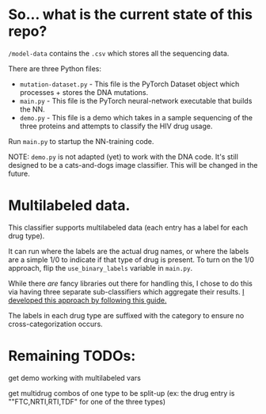 # So... what is the current state of this repo?

`/model-data` contains the `.csv` which stores all the sequencing data.

There are three Python files:
- `mutation-dataset.py` - This file is the PyTorch Dataset object which processes + stores the DNA mutations.
- `main.py` - This file is the PyTorch neural-network executable that builds the NN.
- `demo.py` - This file is a demo which takes in a sample sequencing of the three proteins and attempts to classify the HIV drug usage.

Run `main.py` to startup the NN-training code.

NOTE:  `demo.py` is not adapted (yet) to work with the DNA code.  It's still designed to be a cats-and-dogs image classifier.  This will be changed in the future.

# Multilabeled data.

This classifier supports multilabeled data (each entry has a label for each drug type).

It can run where the labels are the actual drug names, or where the labels are a simple 1/0 to indicate if that type of 
drug is present.  To turn on the 1/0 approach, flip the `use_binary_labels` variable in `main.py`.

While there _are_ fancy libraries out there for handling this, I chose to do this via having three separate sub-classifiers
which aggregate their results.  [I developed this approach by following this guide.](https://towardsdatascience.com/multilabel-classification-with-pytorch-in-5-minutes-a4fa8993cbc7)

The labels in each drug type are suffixed with the category to ensure no cross-categorization occurs.

# Remaining TODOs:

get demo working with multilabeled vars

get multidrug combos of one type to be split-up (ex: the drug entry is ""FTC,NRTI,RTI,TDF" for one of the three types)